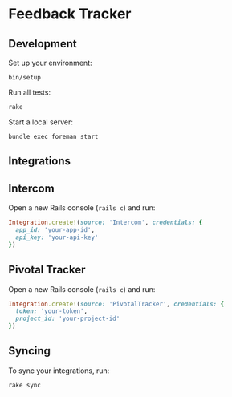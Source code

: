 # Feedback Tracker

## Development

Set up your environment:

    bin/setup

Run all tests:

    rake

Start a local server:

    bundle exec foreman start

## Integrations

## Intercom

Open a new Rails console (`rails c`) and run:

```ruby
Integration.create!(source: 'Intercom', credentials: {
  app_id: 'your-app-id',
  api_key: 'your-api-key'
})
```

## Pivotal Tracker

Open a new Rails console (`rails c`) and run:

```ruby
Integration.create!(source: 'PivotalTracker', credentials: {
  token: 'your-token',
  project_id: 'your-project-id'
})
```

## Syncing

To sync your integrations, run:

    rake sync
